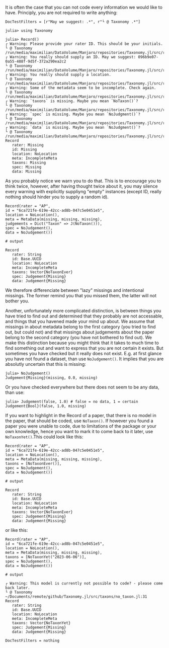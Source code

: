 It is often the case that you can not code every information we would like to have.
Principly, you are not required to write anything:

```@meta
DocTestFilters = [r"May we suggest: .*", r"└ @ Taxonomy .*"]
```

```jldoctest missing
julia> using Taxonomy

julia> Record()
┌ Warning: Please provide your rater ID. This should be your initials.
└ @ Taxonomy /run/media/maximilian/DataVolume/Manjaro/repositories/Taxonomy.jl/src/record.jl:15
┌ Warning: You really should supply an ID. May we suggest: 096b9e07-0a55-488f-9d5f-372a290ea2c2
└ @ Taxonomy /run/media/maximilian/DataVolume/Manjaro/repositories/Taxonomy.jl/src/record.jl:21
┌ Warning: You really should supply a location.
└ @ Taxonomy /run/media/maximilian/DataVolume/Manjaro/repositories/Taxonomy.jl/src/record.jl:26
┌ Warning: Some of the metadata seem to be incomplete. Check again.
└ @ Taxonomy /run/media/maximilian/DataVolume/Manjaro/repositories/Taxonomy.jl/src/record.jl:32
┌ Warning: `taxons` is missing. Maybe you mean `NoTaxon()`?
└ @ Taxonomy /run/media/maximilian/DataVolume/Manjaro/repositories/Taxonomy.jl/src/record.jl:36
┌ Warning: `spec` is missing. Maybe you mean `NoJudgment()`?
└ @ Taxonomy /run/media/maximilian/DataVolume/Manjaro/repositories/Taxonomy.jl/src/record.jl:39
┌ Warning: `data` is missing. Maybe you mean `NoJudgment()`?
└ @ Taxonomy /run/media/maximilian/DataVolume/Manjaro/repositories/Taxonomy.jl/src/record.jl:42
Record
   rater: Missing
   id: Missing
   location: NoLocation
   meta: IncompleteMeta
   taxons: Missing
   spec: Missing
   data: Missing
```

As you probably notice we warn you to do that.
This is to encourage you to think twice, however, after having thought twice about it, you may silence every warning with explicitly suppliyng "empty" instances (except ID, really nothing should hinder you to supply a random id).

```jldoctest missing
Record(rater = "AP",
id = "6ca721fe-619e-42cc-ad8b-047c5e0451e5",
location = NoLocation(),
meta = MetaData(missing, missing, missing),
judgements = Dict("Taxon" => J(NoTaxon())),
spec = NoJudgement(),
data = NoJudgement())

# output

Record
   rater: String
   id: Base.UUID
   location: NoLocation
   meta: IncompleteMeta
   taxons: Vector{NoTaxonEver}
   spec: Judgement{Missing}
   data: Judgement{Missing}
```

We therefore differenciate between "lazy" missings and intentional missings.
The former remind you that you missed them, the latter will not bother you.

Another, unfortunately more complicated distinction, is between things you have tried to find out and determined that they probably are not accessable, and things that you havened made your mind up about.
We assume that missings in about metadata belong to the first category (you tried to find out, but could not) and that missings about judgements about the paper belong to the second category (you have not bothered to find out).
We make this distinction because you might think that it takes to much time to find something out and want to express that you are not certain it exists.
But sometimes you have checked but it really does not exist.
E.g. at first glance you have not found a dataset, than use `NoJudgement()`.
It implies that you are absolutly uncertain that this is missing:

```jldoctest missing
julia> NoJudgement()
Judgement{Missing}(missing, 0.0, missing)
```

Or you have checked everywhere but there does not seem to be any data, than use:

```jldoctest missing
julia> Judgement(false, 1.0) # false = no data, 1 = certain
Judgement{Bool}(false, 1.0, missing)
```

If you want to highlight in the Record of a paper, that there is no model in the paper, that should be coded, use `NoTaxon()`.
If however you found a paper you were unable to code, due to limitations of the package or your own knowledge, hence you want to mark it to come back to it later, use `NoTaxonYet()`.This could look like this:

```jldoctest missing
Record(rater = "AP",
id = "6ca721fe-619e-42cc-ad8b-047c5e0451e5",
location = NoLocation(),
meta = MetaData(missing, missing, missing),
taxons = [NoTaxonEver()],
spec = NoJudgement(),
data = NoJudgement())

# output

Record
   rater: String
   id: Base.UUID
   location: NoLocation
   meta: IncompleteMeta
   taxons: Vector{NoTaxonEver}
   spec: Judgement{Missing}
   data: Judgement{Missing}
```

or like this:

```jldoctest missing
Record(rater = "AP",
id = "6ca721fe-619e-42cc-ad8b-047c5e0451e5",
location = NoLocation(),
meta = MetaData(missing, missing, missing),
taxons = [NoTaxonYet("2023-06-06")],
spec = NoJudgement(),
data = NoJudgement())

# output

┌ Warning: This model is currently not possible to code? - please come back later.
└ @ Taxonomy ~/Documents/remote/github/Taxonomy.jl/src/taxons/no_taxon.jl:31
Record
   rater: String
   id: Base.UUID
   location: NoLocation
   meta: IncompleteMeta
   taxons: Vector{NoTaxonYet}
   spec: Judgement{Missing}
   data: Judgement{Missing}
```

```@meta
DocTestFilters = nothing
```
